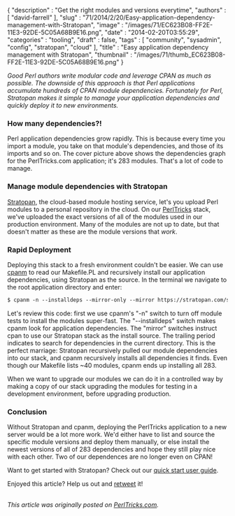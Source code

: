 {
   "description" : "Get the right modules and versions everytime",
   "authors" : [
      "david-farrell"
   ],
   "slug" : "71/2014/2/20/Easy-application-dependency-management-with-Stratopan",
   "image" : "/images/71/EC623B08-FF2E-11E3-92DE-5C05A68B9E16.png",
   "date" : "2014-02-20T03:55:29",
   "categories" : "tooling",
   "draft" : false,
   "tags" : [
      "community",
      "sysadmin",
      "config",
      "stratopan",
      "cloud"
   ],
   "title" : "Easy application dependency management with Stratopan",
   "thumbnail" : "/images/71/thumb_EC623B08-FF2E-11E3-92DE-5C05A68B9E16.png"
}


*Good Perl authors write modular code and leverage CPAN as much as possible. The downside of this approach is that Perl applications accumulate hundreds of CPAN module dependencies. Fortunately for Perl, Stratopan makes it simple to manage your application dependencies and quickly deploy it to new environments.*

### How many dependencies?!

Perl application dependencies grow rapidly. This is because every time you import a module, you take on that module's dependencies, and those of its imports and so on. The cover picture above shows the dependencies graph for the PerlTricks.com application; it's 283 modules. That's a lot of code to manage.

### Manage module dependencies with Stratopan

[Stratopan](https://stratopan.com), the cloud-based module hosting service, let's you upload Perl modules to a personal repository in the cloud. On our [PerlTricks](https://stratopan.com/sillymoose/webstuff/perltricks) stack, we've uploaded the exact versions of all of the modules used in our production environment. Many of the modules are not up to date, but that doesn't matter as these are the module versions that *work*.

### Rapid Deployment

Deploying this stack to a fresh environment couldn't be easier. We can use [cpanm](https://metacpan.org/pod/release/MIYAGAWA/App-cpanminus-1.7001/bin/cpanm) to read our Makefile.PL and recursively install our application dependencies, using Stratopan as the source. In the terminal we navigate to the root application directory and enter:

```perl
$ cpanm -n --installdeps --mirror-only --mirror https://stratopan.com/sillymoose/WebStuff/perltricks .
```

Let's review this code: first we use cpanm's "-n" switch to turn off module tests to install the modules super-fast. The "--installdeps" switch makes cpanm look for application dependencies. The "mirror" switches instruct cpan to use our Stratopan stack as the install source. The trailing period indicates to search for dependencies in the current directory. This is the perfect marriage: Stratopan recursively pulled our module dependencies into our stack, and cpanm recursively installs all dependencies it finds. Even though our Makefile lists ~40 modules, cpanm ends up installing all 283.

When we want to upgrade our modules we can do it in a controlled way by making a copy of our stack upgrading the modules for testing in a development environment, before upgrading production.

### Conclusion

Without Stratopan and cpanm, deploying the PerlTricks application to a new server would be a lot more work. We'd either have to list and source the specific module versions and deploy them manually, or else install the newest versions of all of 283 dependencies and hope they still play nice with each other. Two of our dependences are no longer even on CPAN!

Want to get started with Stratopan? Check out our [quick start user guide](http://perltricks.com/article/48/2013/11/15/A-Stratopan-quick-start-user-guide).

Enjoyed this article? Help us out and [retweet](https://twitter.com/intent/tweet?original_referer=http%3A%2F%2Fperltricks.com%2Farticle%2F71%2F2014%2F2%2F20%2FEasy-application-dependency-management-with-Stratopan&text=Easy+application+dependency+management+with+Stratopan&tw_p=tweetbutton&url=http%3A%2F%2Fperltricks.com%2Farticle%2F71%2F2014%2F2%2F20%2FEasy-application-dependency-management-with-Stratopan&via=perltricks) it!

\
*This article was originally posted on [PerlTricks.com](http://perltricks.com).*
